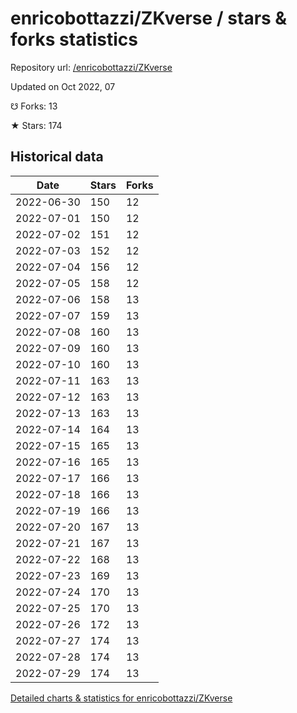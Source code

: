 # enricobottazzi/ZKverse / stars & forks statistics

Repository url: [/enricobottazzi/ZKverse](https://github.com/enricobottazzi/ZKverse)

Updated on Oct 2022, 07

☋ Forks: 13

★ Stars: 174

## Historical data
| Date | Stars | Forks |
|------|-------|-------|
| 2022-06-30 | 150 | 12 | 
| 2022-07-01 | 150 | 12 | 
| 2022-07-02 | 151 | 12 | 
| 2022-07-03 | 152 | 12 | 
| 2022-07-04 | 156 | 12 | 
| 2022-07-05 | 158 | 12 | 
| 2022-07-06 | 158 | 13 | 
| 2022-07-07 | 159 | 13 | 
| 2022-07-08 | 160 | 13 | 
| 2022-07-09 | 160 | 13 | 
| 2022-07-10 | 160 | 13 | 
| 2022-07-11 | 163 | 13 | 
| 2022-07-12 | 163 | 13 | 
| 2022-07-13 | 163 | 13 | 
| 2022-07-14 | 164 | 13 | 
| 2022-07-15 | 165 | 13 | 
| 2022-07-16 | 165 | 13 | 
| 2022-07-17 | 166 | 13 | 
| 2022-07-18 | 166 | 13 | 
| 2022-07-19 | 166 | 13 | 
| 2022-07-20 | 167 | 13 | 
| 2022-07-21 | 167 | 13 | 
| 2022-07-22 | 168 | 13 | 
| 2022-07-23 | 169 | 13 | 
| 2022-07-24 | 170 | 13 | 
| 2022-07-25 | 170 | 13 | 
| 2022-07-26 | 172 | 13 | 
| 2022-07-27 | 174 | 13 | 
| 2022-07-28 | 174 | 13 | 
| 2022-07-29 | 174 | 13 | 


[Detailed charts & statistics for enricobottazzi/ZKverse](https://reviewgithub.com/rep/enricobottazzi/ZKverse)
